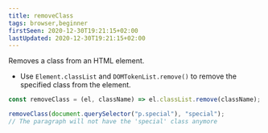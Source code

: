 ```yaml
---
title: removeClass
tags: browser,beginner
firstSeen: 2020-12-30T19:21:15+02:00
lastUpdated: 2020-12-30T19:21:15+02:00
---
```


Removes a class from an HTML element.

- Use `Element.classList` and `DOMTokenList.remove()` to remove the specified class from the element.

```js
const removeClass = (el, className) => el.classList.remove(className);
```

```js
removeClass(document.querySelector("p.special"), "special");
// The paragraph will not have the 'special' class anymore
```

